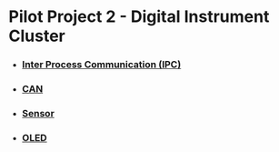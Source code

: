# Pilot Project 2 - Digital Instrument Cluster


- ### [Inter Process Communication (IPC)](https://github.com/jacey-h/Pilot-Project-2/tree/main/reference/IPC)
- ### [CAN](https://github.com/jacey-h/Pilot-Project-2/tree/main/reference/CAN)
- ### [Sensor](https://github.com/jacey-h/Pilot-Project-2/tree/main/reference/Sensor)
- ### [OLED](https://github.com/jacey-h/Pilot-Project-2/tree/main/reference/OLED)
